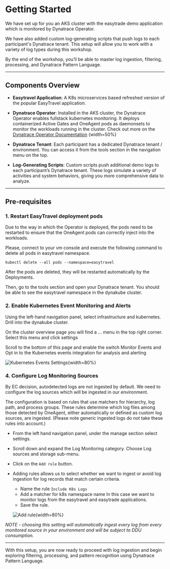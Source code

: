 # Getting Started

We have set up for you an AKS cluster with the easytrade demo application which is monitored by Dynatrace Operator.

We have also added custom log-generating scripts that push logs to each participant's Dynatrace tenant. This setup will allow you to work with a variety of log types during this workshop.

By the end of the workshop, you’ll be able to master log ingestion, filtering, processing, and Dynatrace Pattern Language.

___
## Components Overview

- **Easytravel Application**: A K8s microservices based refreshed version of the popular EasyTravel application.

- **Dynatrace Operator**: Installed in the AKS cluster, the Dynatrace Operator enables fullstack kubernetes monitoring. It deploys containerized Active Gates and OneAgent pods as daemonsets to monitor the workloads running in the cluster. 
  Check out more on the [Dynatrace Operator Documentation](https://docs.dynatrace.com/docs/setup-and-configuration/setup-on-k8s/installation) 
  ![<img src="media/images/dynatrace-operator.png" width=200 />](media/images/dynatrace-operator.png){width=50%}

- **Dynatrace Tenant**: Each participant has a dedicated Dynatrace tenant / environment. 
  You can access it from the tools section in the navigation menu on the top.

- **Log-Generating Scripts**: Custom scripts push additional demo logs to each participant’s Dynatrace tenant. These logs simulate a variety of activities and system behaviors, giving you more comprehensive data to analyze.

___
## Pre-requisites
### 1. Restart EasyTravel deployment pods
Due to the way in which the Operator is deployed, the pods need to be restarted to ensure that the OneAgent pods can correctly inject into the workloads.

Please, connect to your vm console and execute the following command to delete all pods in easytravel namespace.
```
kubectl delete --all pods --namespace=easytravel 
```
After the pods are deleted, they will be restarted automatically by the Deployments.

Then, go to the tools section and open your Dynatrace tenant. You should be able to see the easytravel namespace in the dynakube cluster.

### 2. Enable Kubernetes Event Monitoring and Alerts

Using the left-hand navigation panel, select infrastructure and kubernetes. Drill into the dynakube cluster.

On the cluster overview page you will find a ... menu in the top right corner. Select this menu and click settings

Scroll to the bottom of this page and enable the switch Monitor Events and Opt in to the Kubernetes events integration for analysis and alerting

![Kubernetes Events Settings](media/images/monitor-k8s-events.png){width=80%}

### 4. Configure Log Monitoring Sources

By EC decision, autodetected logs are not ingested by default. We need to configure the log sources which will be ingested in our environment.

The configuration is based on rules that use matchers for hierarchy, log path, and process groups. These rules determine which log files among those detected by OneAgent, either automatically or defined as custom log sources, are ingested. (Please note generic ingested logs do not take these rules into account.)

- From the left hand navigation panel, under the manage section select settings.

- Scroll down and expand the Log Monitoring category. Choose Log sources and storage sub-menu.

- Click on the `Add rule` button.

- Adding rules allows us to select whether we want to ingest or avoid log ingestion for log records that match certain criteria. 
    - Name the rule `Include K8s Logs`
    - Add a matcher for k8s namespace name In this case we want to monitor logs from the easytravel and easytrade applications.
    - Save the rule.

  ![Add rule](media/images/add-rule.png){width=80%}

*NOTE - choosing this setting will automatically ingest every log from every monitored source in your environment and will be subject to DDU consumption.*


___


With this setup, you are now ready to proceed with log ingestion and begin exploring filtering, processing, and pattern recognition using Dynatrace Pattern Language.